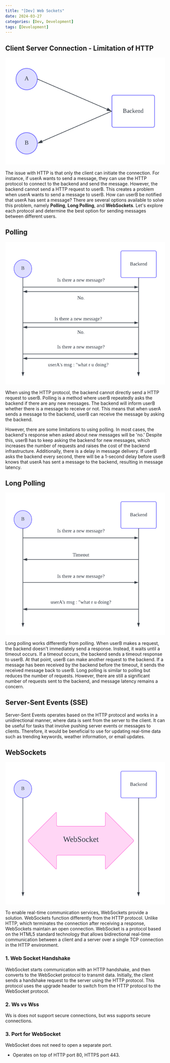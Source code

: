 ```yaml
---
title: "[Dev] Web Sockets"
date: 2024-03-27
categories: [Dev, Development]
tags: [Development]
---
```


## Client Server Connection - Limitation of HTTP

![d](/assets/img/development/Http.png)

The issue with HTTP is that only the client can initiate the connection. For instance, if userA wants to send a message, they can use the HTTP protocol to connect to the backend and send the message. However, the backend cannot send a HTTP request to userB. This creates a problem when userA wants to send a message to userB. How can userB be notified that userA has sent a message? There are several options available to solve this problem, namely **Polling**, **Long Polling**, and **WebSockets**. Let's explore each protocol and determine the best option for sending messages between different users.

## Polling

![d](/assets/img/development/Polling.png)

When using the HTTP protocol, the backend cannot directly send a HTTP request to userB. Polling is a method where userB repeatedly asks the backend if there are any new messages. The backend will inform userB whether there is a message to receive or not. This means that when userA sends a message to the backend, userB can receive the message by asking the backend. 

However, there are some limitations to using polling. In most cases, the backend's response when asked about new messages will be 'no.' Despite this, userB has to keep asking the backend for new messages, which increases the number of requests and raises the cost of the backend infrastructure. Additionally, there is a delay in message delivery. If userB asks the backend every second, there will be a 1-second delay before userB knows that userA has sent a message to the backend, resulting in message latency.

## Long Polling

![d](/assets/img/development/LongPolling.png)

Long polling works differently from polling. When userB makes a request, the backend doesn't immediately send a response. Instead, it waits until a timeout occurs. If a timeout occurs, the backend sends a timeout response to userB. At that point, userB can make another request to the backend. If a message has been received by the backend before the timeout, it sends the received message back to userB. Long polling is similar to polling but reduces the number of requests. However, there are still a significant number of requests sent to the backend, and message latency remains a concern.

## Server-Sent Events (SSE)

Server-Sent Events operates based on the HTTP protocol and works in a unidirectional manner, where data is sent from the server to the client. It can be useful for tasks that involve pushing server events or messages to clients. Therefore, it would be beneficial to use for updating real-time data such as trending keywords, weather information, or email updates.

## WebSockets

![d](/assets/img/development/WebSocket.png)

To enable real-time communication services, WebSockets provide a solution. WebSockets function differently from the HTTP protocol. Unlike HTTP, which terminates the connection after receiving a response, WebSockets maintain an open connection. WebSocket is a protocol based on the HTML5 standard technology that allows bidirectional real-time communication between a client and a server over a single TCP connection in the HTTP environment.

### 1. Web Socket Handshake

WebSocket starts communication with an HTTP handshake, and then converts to the WebSocket protocol to transmit data. Initially, the client sends a handshake request to the server using the HTTP protocol. This protocol uses the upgrade header to switch from the HTTP protocol to the WebSocket protocol.

### 2. Ws vs Wss

Ws is does not support secure connections, but wss supports secure connections.

### 3. Port for WebSocket

WebSocket does not need to open a separate port.

- Operates on top of HTTP port 80, HTTPS port 443.
